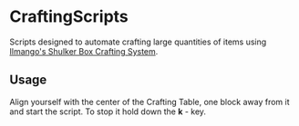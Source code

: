 # CraftingScripts

Scripts designed to automate crafting large quantities of items using [Ilmango's Shulker Box Crafting System][ilmango].

## Usage

Align yourself with the center of the Crafting Table, one block away from it and start the script.
To stop it hold down the **k** - key.



[ilmango]: https://www.youtube.com/watch?v=A30Ua7wiCMM